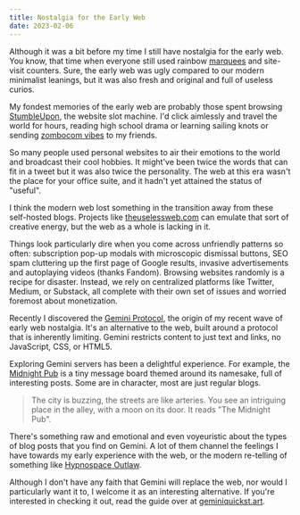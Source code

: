 ```yaml
---
title: Nostalgia for the Early Web
date: 2023-02-06
---
```


Although it was a bit before my time I still have nostalgia for the early web.
You know, that time when everyone still used rainbow
[marquees](https://developer.mozilla.org/en-US/docs/Web/HTML/Element/marquee#examples)
and site-visit counters. Sure, the early web was ugly compared to our modern
minimalist leanings, but it was also fresh and original and full of useless
curios.

My fondest memories of the early web are probably those spent browsing
[StumbleUpon](https://en.wikipedia.org/wiki/StumbleUpon), the website slot
machine. I'd click aimlessly and travel the world for hours, reading high school
drama or learning sailing knots or sending [zombocom vibes](https://zombo.com/)
to my friends.

So many people used personal websites to air their emotions to the world and
broadcast their cool hobbies. It might've been twice the words that can fit in a
tweet but it was also twice the personality. The web at this era wasn't the
place for your office suite, and it hadn't yet attained the status of "useful".

I think the modern web lost something in the transition away from these
self-hosted blogs. Projects like [theuselessweb.com](https://theuselessweb.com/)
can emulate that sort of creative energy, but the web as a whole is lacking in
it.

Things look particularly dire when you come across unfriendly patterns so often:
subscription pop-up modals with microscopic dismissal buttons, SEO spam
cluttering up the first page of Google results, invasive advertisements and
autoplaying videos (thanks Fandom). Browsing websites randomly is a recipe for
disaster. Instead, we rely on centralized platforms like Twitter, Medium, or
Substack, all complete with their own set of issues and worried foremost about
monetization.

Recently I discovered the [Gemini Protocol](https://gemini.circumlunar.space/),
the origin of my recent wave of early web nostalgia. It's an alternative to the
web, built around a protocol that is inherently limiting. Gemini restricts
content to just text and links, no JavaScript, CSS, or HTML5.

Exploring Gemini servers has been a delightful experience. For example, the
[Midnight Pub](https://midnight.pub/) is a tiny message board themed around its
namesake, full of interesting posts. Some are in character, most are just
regular blogs.

> The city is buzzing, the streets are like arteries. You see an intriguing
> place in the alley, with a moon on its door. It reads "The Midnight Pub".

There's something raw and emotional and even voyeuristic about the types of blog
posts that you find on Gemini. A lot of them channel the feelings I have towards
my early experience with the web, or the modern re-telling of something like
[Hypnospace Outlaw](https://www.hypnospace.net/).

Although I don't have any faith that Gemini will replace the web, nor would I
particularly want it to, I welcome it as an interesting alternative. If you're
interested in checking it out, read the guide over at
[geminiquickst.art](http://geminiquickst.art/).
